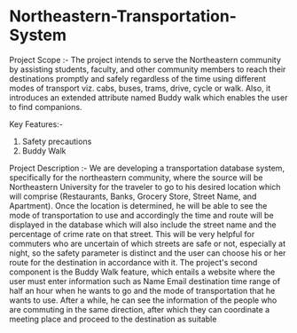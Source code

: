 # Northeastern-Transportation-System
Project Scope :-
The project intends to serve the Northeastern community by assisting students, faculty, and other community members to reach their destinations promptly and safely regardless of the time using different modes of transport viz. cabs, buses, trams, drive, cycle or walk. Also, it introduces an extended attribute named Buddy walk which enables the user to find companions.

Key Features:-
1. Safety precautions
2. Buddy Walk

Project Description :- 
We are developing a transportation database system, specifically for the northeastern community,  where the source will be Northeastern University for the traveler to go to his desired location  which will comprise (Restaurants, Banks, Grocery Store, Street Name, and Apartment).
Once the location is determined, he will be able to see the mode of transportation to use and accordingly the time and route will be displayed in the database which will also include the street name and the percentage of crime rate on that street. This will be very helpful for commuters who are uncertain of which streets are safe or not, especially at night, so the safety parameter is distinct and the user can choose his or her route for the destination in accordance with it.
The project's second component is the Buddy Walk feature, which entails a website where the user must enter information such as Name Email destination time range of half an hour when he wants to go and the mode of transportation that he wants to use. After a while, he can see the information of the people who are commuting in the same direction, after which they can coordinate a meeting place and proceed to the destination as suitable
